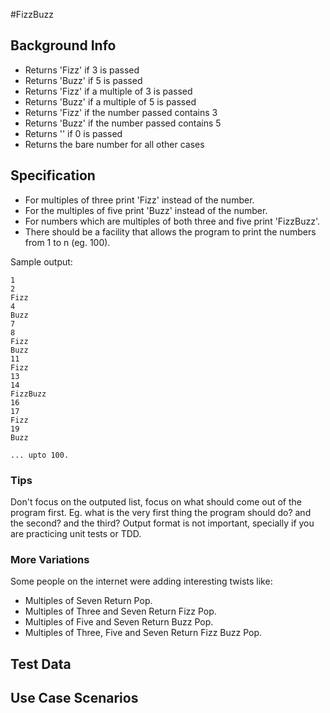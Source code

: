 #FizzBuzz

## Background Info
* Returns 'Fizz' if 3 is passed
* Returns 'Buzz' if 5 is passed
* Returns 'Fizz' if a multiple of 3 is passed
* Returns 'Buzz' if a multiple of 5 is passed
* Returns 'Fizz' if the number passed contains 3
* Returns 'Buzz' if the number passed contains 5
* Returns '' if 0 is passed
* Returns the bare number for all other cases

## Specification

* For multiples of three print 'Fizz' instead of the number.
* For the multiples of five print 'Buzz' instead of the number.
* For numbers which are multiples of both three and five print 'FizzBuzz'. 
* There should be a facility that allows the program to print the numbers from 1 to n (eg. 100).

Sample output:

```
1
2
Fizz
4
Buzz
7
8
Fizz
Buzz
11
Fizz
13
14
FizzBuzz
16
17
Fizz
19
Buzz

... upto 100.
```

### Tips
Don't focus on the outputed list, focus on what should come out of the program first.
Eg. what is the very first thing the program should do? and the second? and the third?
Output format is not important, specially if you are practicing unit tests or TDD.

### More Variations
Some people on the internet were adding interesting twists like:
* Multiples of Seven Return Pop.
* Multiples of Three and Seven Return Fizz Pop.
* Multiples of Five and Seven Return Buzz Pop.
* Multiples of Three, Five and Seven Return Fizz Buzz Pop.

## Test Data

## Use Case Scenarios